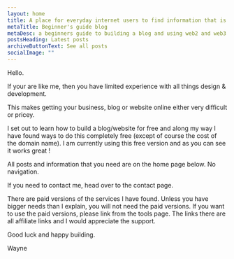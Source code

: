 ```yaml
---
layout: home
title: A place for everyday internet users to find information that is easy to use.
metaTitle: Beginner's guide blog
metaDesc: a beginners guide to building a blog and using web2 and web3
postsHeading: Latest posts
archiveButtonText: See all posts
socialImage: ""
---
```

Hello. 

If your are like me, then you have limited experience with all things design & development.

This makes getting your business, blog or website online either very difficult or pricey. 

I set out to learn how to build a blog/website for free and along my way I have found ways to do this completely free (except of course the cost of the domain name). I am currently using this free version and as you can see it works great !

All posts and information that you need are on the home page below. No navigation. 

If you need to contact me, head over to the contact page.

There are paid versions of the services I have found. Unless you have bigger needs than I explain, you will not need the paid versions. If you want to use the paid versions, please link from the tools page. The links there are all affiliate links and I would appreciate the support.

Good luck and happy building. 

Wayne